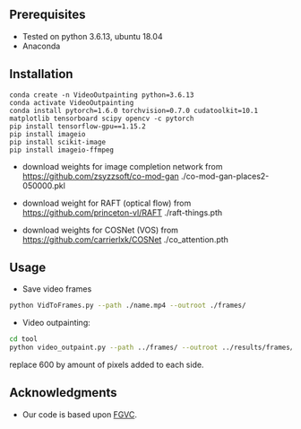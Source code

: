 ## Prerequisites
- Tested on python 3.6.13, ubuntu 18.04 
- Anaconda

## Installation 

```
conda create -n VideoOutpainting python=3.6.13
conda activate VideoOutpainting
conda install pytorch=1.6.0 torchvision=0.7.0 cudatoolkit=10.1 matplotlib tensorboard scipy opencv -c pytorch
pip install tensorflow-gpu==1.15.2
pip install imageio
pip install scikit-image
pip install imageio-ffmpeg
```

- download weights for image completion network from https://github.com/zsyzzsoft/co-mod-gan 
    ./co-mod-gan-places2-050000.pkl

- download weight for RAFT (optical flow) from https://github.com/princeton-vl/RAFT
     ./raft-things.pth

- download weights for COSNet (VOS) from https://github.com/carrierlxk/COSNet
     ./co_attention.pth

## Usage

- Save video frames
```bash
python VidToFrames.py --path ./name.mp4 --outroot ./frames/
```

- Video outpainting:
```bash
cd tool
python video_outpaint.py --path ../frames/ --outroot ../results/frames/ --W_scale 600
```
replace 600 by amount of pixels added to each side.


## Acknowledgments
- Our code is based upon [FGVC](https://github.com/vt-vl-lab/FGVC/).

